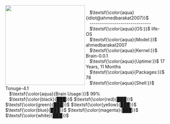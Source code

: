 <center>

<img align='left' src="https://avatars.githubusercontent.com/u/147771950?v=4" width="250" margin="20px">


</center>

&nbsp;&nbsp; $\textsf{\color{aqua}{idiot@ahmedbarakat2007}}$ <br>
&nbsp;&nbsp; ------------------------------ <br>
&nbsp;&nbsp; $\textsf{\color{aqua}{OS:}}$ life-OS <br>
&nbsp;&nbsp; $\textsf{\color{aqua}{Model:}}$ ahmedbarakat2007 <br>
&nbsp;&nbsp; $\textsf{\color{aqua}{Kernel:}}$ Brain-0.0.1 <br>
&nbsp;&nbsp; $\textsf{\color{aqua}{Uptime:}}$ 17 Years, 11 Months <br>
&nbsp;&nbsp; $\textsf{\color{aqua}{Packages:}}$ 78 <br>
&nbsp;&nbsp; $\textsf{\color{aqua}{Shell:}}$ Tonuge-4.1 <br>
&nbsp;&nbsp; $\textsf{\color{aqua}{Brain Usage:}}$ 99% <br>
&nbsp;&nbsp;  $\textsf{\color{black}{███}}$ $\textsf{\color{red}{███}}$ $\textsf{\color{green}{███}}$ $\textsf{\color{yellow}{███}}$ $\textsf{\color{blue}{███}}$ $\textsf{\color{magenta}{███}}$ $\textsf{\color{white}{███}}$

